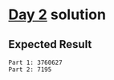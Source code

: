 # [Day 2](https://adventofcode.com/2019/day/2) solution

## Expected Result

```console
Part 1: 3760627
Part 2: 7195
```
